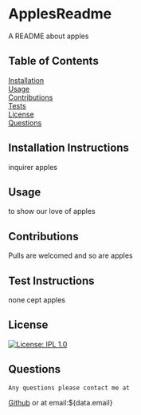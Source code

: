 # ApplesReadme

A README about apples

## Table of Contents

[Installation](#installation) <br>
[Usage](#usage) <br>
[Contributions](#contribution) <br>
[Tests](#test) <br>
[License](#license) <br>
[Questions](#questions) <br>

## <h2 id="installation">Installation Instructions</h2>

inquirer apples

## <h2 id="usage">Usage</h2>

to show our love of apples

## <h2 id="contribution">Contributions</h2>

Pulls are welcomed and so are apples

## <h2 id="test">Test Instructions</h2>

none cept apples

## <h2 id="license"> License</h2>

[![License: IPL 1.0](https://img.shields.io/badge/License-IPL%201.0-blue.svg)](https://opensource.org/licenses/IPL-1.0)

## <h2 id="questions"> Questions </h2>

    Any questions please contact me at

[Github](https://github.com/Tevvels)
or at email:${data.email}

